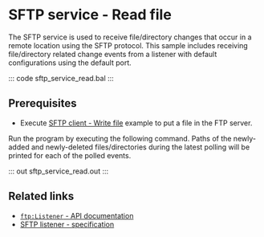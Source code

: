# SFTP service - Read file

The SFTP service is used to receive file/directory changes that occur in a remote location using the SFTP protocol. This sample includes receiving file/directory related change events from a listener with default configurations using the default port.

::: code sftp_service_read.bal :::

## Prerequisites
- Execute [SFTP client - Write file](/learn/by-example/sftp-client-write) example to put a file in the FTP server.

Run the program by executing the following command. Paths of the newly-added and newly-deleted files/directories during the latest polling will be printed for each of the polled events.

::: out sftp_service_read.out :::

## Related links
- [`ftp:Listener` - API documentation](https://lib.ballerina.io/ballerina/ftp/latest/listeners/Listener)
- [SFTP listener - specification](/spec/ftp/#422-secure-listener)
